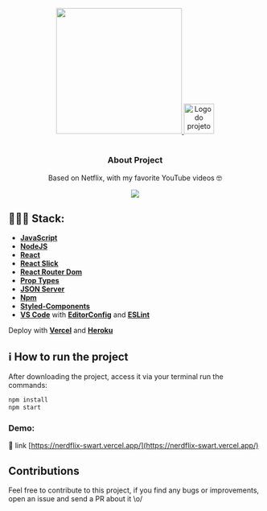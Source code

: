 <p align="center">
  <a href="https://nerdflix-swart.vercel.app/">
    <img width="250" src="https://fontmeme.com/permalink/200728/4ebc644a6a727fd51419096270e91a5e.png" />
    <img alt="Logo do projeto" width="60px" src="https://www.alura.com.br/assets/img/imersoes/react/imersao-react-logo.1594044142.svg" />
  </a>
</p>

<h1 align="center"></h1>

<div align="center">

### About Project
Based on Netflix, with my favorite YouTube videos 🤓
  
<p align="center">
  <a href="https://nerdflix-swart.vercel.app/">
    <img all="500" src="https://media.giphy.com/media/S8UJpM4a8oOEmzVnJQ/giphy.gif" />
  </a>
</p>
  
</div>

## 👩🏽‍💻 Stack:
   - [**JavaScript**](https://https://www.javascript.com//)
   - [**NodeJS**](https://nodejs.org/en/)
   - [**React**](https://pt-br.reactjs.org/)
   - [**React Slick**](https://react-slick.neostack.com/)
   - [**React Router Dom**](https://reactrouter.com/web/guides/quick-start/)
   - [**Prop Types**](https://pt-br.reactjs.org/docs/typechecking-with-proptypes.html/)
   - [**JSON Server**](https://github.com/typicode/json-server/)
   - [**Npm**](https://www.npmjs.com/)
   - [**Styled-Components**](https://styled-components.com/)
   - [**VS Code**](https://code.visualstudio.com/) with [**EditorConfig**](https://editorconfig.org/) and [**ESLint**](https://eslint.org/)
   
   Deploy with [**Vercel**](https://vercel.com/) and [**Heroku**](https://www.heroku.com/)
 
## ℹ️ How to run the project

After downloading the project, access it via your terminal run the commands:
  
```sh
npm install
npm start
```
### Demo:
🔗 link [https://nerdflix-swart.vercel.app/](https://nerdflix-swart.vercel.app/)

## Contributions
Feel free to contribute to this project, if you find any bugs or improvements, open an issue and send a PR about it \o/
